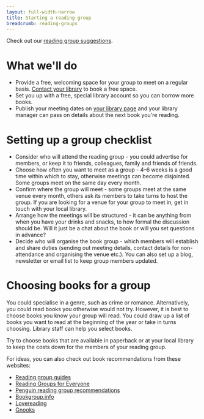 ```yaml
---
layout: full-width-narrow
title: Starting a reading group
breadcrumb: reading-groups
---
```

Check out our [reading group suggestions](/new-suggestions/book-club-ideas/).

# What we'll do

* Provide a free, welcoming space for your group to meet on a regular basis. [Contact your library](/libraries/) to book a free space.
* Set you up with a free, special library account so you can borrow more books.
* Publish your meeting dates on [your library page](/libraries/) and your library manager can pass on details about the next book you're reading.

# Setting up a group checklist

* Consider who will attend the reading group - you could advertise for members, or keep it to friends, colleagues, family and friends of friends.
* Choose how often you want to meet as a group - 4–6 weeks is a good time within which to stay, otherwise meetings can become disjointed. Some groups meet on the same day every month.
* Confirm where the group will meet - some groups meet at the same venue every month, others ask its members to take turns to host the group. If you are looking for a venue for your group to meet in, get in touch with your local library.
* Arrange how the meetings will be structured - it can be anything from when you have your drinks and snacks, to how formal the discussion should be. Will it just be a chat about the book or will you set questions in advance?
* Decide who will organise the book group - which members will establish and share duties (sending out meeting details, contact details for non-attendance and organising the venue etc.). You can also set up a blog, newsletter or email list to keep group members updated.

# Choosing books for a group

You could specialise in a genre, such as crime or romance. Alternatively, you could read books you otherwise would not try. However, it is best to choose books you know your group will read. You could draw up a list of books you want to read at the beginning of the year or take in turns choosing. Library staff can help you select books.

Try to choose books that are available in paperback or at your local library to keep the costs down for the members of your reading group.

For ideas, you can also check out book recommendations from these websites:

* [Reading group guides](http://www.readinggroupguides.com/guides)
* [Reading Groups for Everyone](http://readinggroups.org/)
* [Penguin reading group recommendations](http://www.penguin.co.uk/recommends/penguin-selections/readers-group/)
* [Bookgroup.info](http://www.bookgroup.info/)
* [Lovereading](http://www.lovereading.com/)
* [Gnooks](http://www.gnooks.com/)
